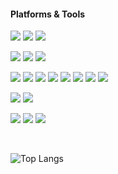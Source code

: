 #### Platforms &  Tools

[![](https://img.shields.io/badge/Windows-10-2376bc?style=flat-square&logo=windows&logoColor=ffffff)](https://www.microsoft.com/windows/get-windows-10)
[![](https://img.shields.io/badge/macOS-Big%20Sur-e94256?style=flat-square&logo=apple&logoColor=ffffff)](https://www.apple.com/macos/big-sur/)
[![](https://img.shields.io/badge/iPhone-iOS-000?style=flat-square&logo=apple&logoColor=ffffff)](https://www.apple.com/iphone/)

[![](https://img.shields.io/badge/Browser-Firefox-FF7139?style=flat-square&logo=firefox&logoColor=ffffff)](https://www.mozilla.org/firefox/)
[![](https://img.shields.io/badge/Browser-Chrome-f7e018?style=flat-square&logo=google-chrome&logoColor=ffffff)](https://www.google.com/chrome/)
[![](https://img.shields.io/badge/IDE-Visual%20Studio%20Code-007ACC?style=flat-square&logo=Visual-Studio-Code&logoColor=ffffff)](https://code.visualstudio.com/)


[![](https://img.shields.io/badge/-React-61dafb?style=flat-square&logo=react&logoColor=ffffff)](https://reactjs.org/)
[![](https://img.shields.io/badge/-CSS3-1572B6?style=flat-square&logo=css3&logoColor=white)](https://www.w3.org/Style/CSS/)
[![](https://img.shields.io/badge/-PHP-7DA0D0?style=flat-square&logo=php&logoColor=ffffff)](https://www.php.net/)
[![](https://img.shields.io/badge/-Python3-3776AB?style=flat-square&logo=python&logoColor=ffffff)](https://www.python.org/)
[![](https://img.shields.io/badge/-HTML5-E34F26?style=flat-square&logo=html5&logoColor=white)](https://html.spec.whatwg.org/)
[![](https://img.shields.io/badge/-Git-f05032?style=flat-square&logo=git&logoColor=white)](https://git-scm.com/)
[![](https://img.shields.io/badge/-JavaScript-f7e018?style=flat-square&logo=javascript&logoColor=white)](https://www.ecma-international.org/)
[![](https://img.shields.io/badge/-Node.js-43853d?style=flat-square&logo=node.js&logoColor=ffffff)](https://nodejs.org/)

[![](https://img.shields.io/badge/.NET-512BD4?style=flat-square&logo=C-Sharp&logoColor=ffffff)](https://dotnet.microsoft.com/)
[![](https://img.shields.io/badge/C%2B%2B-4A00D8?style=flat-square&logo=c%2B%2B&logoColor=ffffff)](https://www.cplusplus.com/)

[![](https://img.shields.io/badge/Affinity%20Photo-7E4DD2?style=flat-square&logo=Affinity-Photo&logoColor=ffffff)](https://affinity.serif.com/en-gb/photo/)
[![](https://img.shields.io/badge/Aseprite-7D929E?style=flat-square&logo=Aseprite&logoColor=ffffff)](https://www.aseprite.org/)
[![](https://img.shields.io/badge/Unity-000000?style=flat-square&logo=Unity&logoColor=ffffff)](https://unity.com/)



<br/>

![Top Langs](https://github-readme-stats.vercel.app/api/top-langs/?username=MughalAman&layout=compact)
